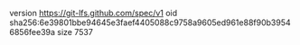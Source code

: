 version https://git-lfs.github.com/spec/v1
oid sha256:6e39801bbe94645e3faef4405088c9758a9605ed961e88f90b39546856fee39a
size 7537
